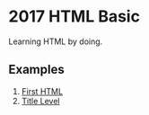 # 2017 HTML Basic

Learning HTML by doing.

## Examples

1. [First HTML](first-html)
1. [Title Level](title-level)
